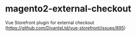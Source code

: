 # magento2-external-checkout
Vue Storefront plugin for external checkout (https://github.com/DivanteLtd/vue-storefront/issues/895)
